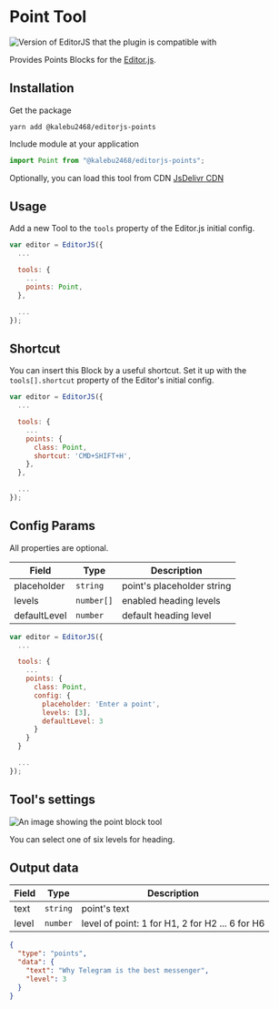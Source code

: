# Point Tool

![Version of EditorJS that the plugin is compatible with](https://badgen.net/badge/Editor.js/v2.0/blue)

Provides Points Blocks for the [Editor.js](https://ifmo.su/editor).

## Installation

Get the package

```shell
yarn add @kalebu2468/editorjs-points
```

Include module at your application

```javascript
import Point from "@kalebu2468/editorjs-points";
```

Optionally, you can load this tool from CDN [JsDelivr CDN](https://cdn.jsdelivr.net/npm/@editorjs/header@latest)

## Usage

Add a new Tool to the `tools` property of the Editor.js initial config.

```javascript
var editor = EditorJS({
  ...

  tools: {
    ...
    points: Point,
  },

  ...
});
```

## Shortcut

You can insert this Block by a useful shortcut. Set it up with the `tools[].shortcut` property of the Editor's initial config.

```javascript
var editor = EditorJS({
  ...

  tools: {
    ...
    points: {
      class: Point,
      shortcut: 'CMD+SHIFT+H',
    },
  },

  ...
});
```

## Config Params

All properties are optional.

| Field        | Type       | Description                |
| ------------ | ---------- | -------------------------- |
| placeholder  | `string`   | point's placeholder string |
| levels       | `number[]` | enabled heading levels     |
| defaultLevel | `number`   | default heading level      |

```javascript
var editor = EditorJS({
  ...

  tools: {
    ...
    points: {
      class: Point,
      config: {
        placeholder: 'Enter a point',
        levels: [3],
        defaultLevel: 3
      }
    }
  }

  ...
});
```

## Tool's settings

![An image showing the point block tool](https://capella.pics/634ad545-08d7-4cb7-8409-f01289e0e5e1.jpg)

You can select one of six levels for heading.

## Output data

| Field | Type     | Description                                     |
| ----- | -------- | ----------------------------------------------- |
| text  | `string` | point's text                                    |
| level | `number` | level of point: 1 for H1, 2 for H2 ... 6 for H6 |

```json
{
  "type": "points",
  "data": {
    "text": "Why Telegram is the best messenger",
    "level": 3
  }
}
```
